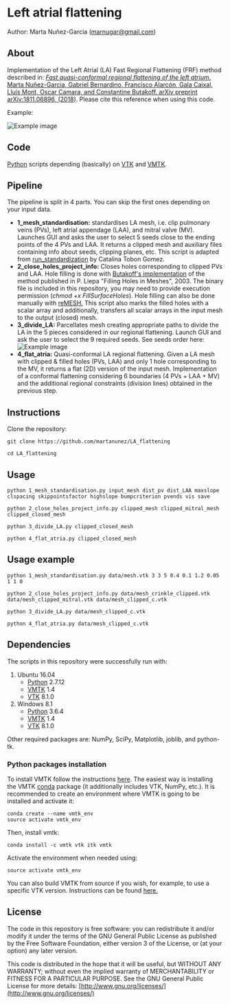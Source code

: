 # Left atrial flattening
Author: Marta Nuñez-Garcia (marnugar@gmail.com)

## About
Implementation of the Left Atrial (LA) Fast Regional Flattening (FRF) method described in:
[*Fast quasi-conformal regional flattening of the left atrium*. Marta Nuñez-Garcia, Gabriel Bernardino, Francisco Alarcón, Gala Caixal, Lluís Mont, Oscar Camara, and Constantine Butakoff. arXiv preprint arXiv:1811.06896, (2018)](https://arxiv.org/pdf/1811.06896.pdf). Please cite this reference when using this code.

Example:

![Example image](https://github.com/martanunez/LA_flattening/blob/master/example_im.png)

## Code
[Python](https://www.python.org/) scripts depending (basically) on [VTK](https://vtk.org/) and [VMTK](http://www.vmtk.org/). 

## Pipeline
The pipeline is split in 4 parts. You can skip the first ones depending on your input data.


- **1_mesh_standardisation:** standardises LA mesh, i.e. clip pulmonary veins (PVs), left atrial appendage (LAA), and mitral valve (MV). Launches GUI and asks the user to select 5 seeds close to the ending points of the 4 PVs and LAA. It returns a clipped mesh and auxiliary files containing info about seeds, clipping planes, etc. This script is adapted from [run_standardization](https://github.com/catactg/SUM) by Catalina Tobon Gomez. 
- **2_close_holes_project_info:** Closes holes corresponding to clipped PVs and LAA. Hole filling is done with [Butakoff's implementation](https://github.com/cbutakoff/tools/tree/master/FillSurfaceHoles) of the method published in P. Liepa "Filling Holes in Meshes", 2003. The binary file is included in this repository, you may need to provide execution permission (*chmod +x FillSurfaceHoles*). Hole filling can also be done manually with [reMESH.](http://remesh.sourceforge.net/) This script also marks the filled holes with a scalar array and additionally, transfers all scalar arrays in the input mesh to the output (closed) mesh.
- **3_divide_LA:** Parcellates mesh creating appropriate paths to divide the LA in the 5 pieces considered in our regional flattening. Launch GUI and ask the user to select the 9 required seeds. See seeds order here:
![Example image](https://github.com/martanunez/LA_flattening/blob/master/im_flat.png)
- **4_flat_atria:** Quasi-conformal LA regional flattening. Given a LA mesh with clipped & filled holes (PVs, LAA) and only 1 hole corresponding to the MV, it returns a flat (2D) version of the input mesh. Implementation of a conformal flattening considering 6 boundaries (4 PVs + LAA + MV) and the additional regional constraints (division lines) obtained in the previous step.

## Instructions
Clone the repository:
```
git clone https://github.com/martanunez/LA_flattening

cd LA_flattening
```

## Usage
```
python 1_mesh_standardisation.py input_mesh dist_pv dist_LAA maxslope clspacing skippointsfactor highslope bumpcriterion pvends vis save 

python 2_close_holes_project_info.py clipped_mesh clipped_mitral_mesh clipped_closed_mesh

python 3_divide_LA.py clipped_closed_mesh

python 4_flat_atria.py clipped_closed_mesh
```

## Usage example
```
python 1_mesh_standardisation.py data/mesh.vtk 3 3 5 0.4 0.1 1.2 0.05 1 1 0

python 2_close_holes_project_info.py data/mesh_crinkle_clipped.vtk data/mesh_clipped_mitral.vtk data/mesh_clipped_c.vtk

python 3_divide_LA.py data/mesh_clipped_c.vtk

python 4_flat_atria.py data/mesh_clipped_c.vtk
```

## Dependencies
The scripts in this repository were successfully run with:
1. Ubuntu 16.04
    - [Python](https://www.python.org/) 2.7.12
    - [VMTK](http://www.vmtk.org/) 1.4
    - [VTK](https://vtk.org/) 8.1.0
2. Windows 8.1
    - [Python](https://www.python.org/) 3.6.4
    - [VMTK](http://www.vmtk.org/) 1.4
    - [VTK](https://vtk.org/) 8.1.0
  
Other required packages are: NumPy, SciPy, Matplotlib, joblib, and python-tk.  

### Python packages installation
To install VMTK follow the instructions [here](http://www.vmtk.org/download/). The easiest way is installing the VMTK [conda](https://docs.conda.io/en/latest/) package (it additionally includes VTK, NumPy, etc.). It is recommended to create an environment where VMTK is going to be installed and activate it:

```
conda create --name vmtk_env
source activate vmtk_env
```
Then, install vmtk:
```
conda install -c vmtk vtk itk vmtk
```
Activate the environment when needed using:
```
source activate vmtk_env
```
You can also build VMTK from source if you wish, for example, to use a specific VTK version. Instructions can be found [here.](http://www.vmtk.org/download/)


## License
The code in this repository is free software: you can redistribute it and/or modify it under the terms of the GNU General Public License as published by the Free Software Foundation, either version 3 of the License, or (at your option) any later version.

This code is distributed in the hope that it will be useful, but WITHOUT ANY WARRANTY; without even the implied warranty of MERCHANTABILITY or FITNESS FOR A PARTICULAR PURPOSE. See the GNU General Public License for more details: [http://www.gnu.org/licenses/](http://www.gnu.org/licenses/)

